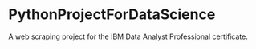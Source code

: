 # PythonProjectForDataScience
 A web scraping project for the IBM Data Analyst Professional certificate.
